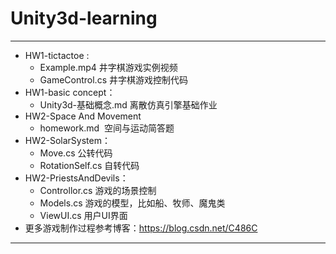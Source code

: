 # Unity3d-learning
---

 - HW1-tictactoe : 
   - Example.mp4   井字棋游戏实例视频
   - GameControl.cs   井字棋游戏控制代码
 - HW1-basic concept：
   - Unity3d-基础概念.md   离散仿真引擎基础作业
 - HW2-Space And Movement
   -  homework.md  空间与运动简答题
 - HW2-SolarSystem：
   -  Move.cs 公转代码
   -  RotationSelf.cs 自转代码
 - HW2-PriestsAndDevils：
   - Controllor.cs 游戏的场景控制
   - Models.cs 游戏的模型，比如船、牧师、魔鬼类
   - ViewUI.cs 用户UI界面
 - 更多游戏制作过程参考博客：https://blog.csdn.net/C486C

---
